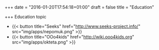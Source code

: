 +++
date = "2016-01-20T17:54:18+01:00"
draft = false
title = "Education"

+++
Education topic

  * {{< button title="Seeks" href="http://www.seeks-project.info/" src="img/apps/nepomuk.png" >}}
  * {{< button title="OOo4kids" href="http://wiki.ooo4kids.org" src="img/apps/okteta.png" >}}
